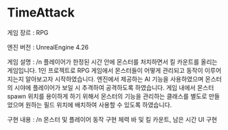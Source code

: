 # TimeAttack

게임 장르 : RPG

엔진 버전 : UnrealEngine 4.26

게임 설명 : /n
플레이어가 한정된 시간 안에 몬스터를 처치하면서 킬 카운트를 올리는 게임입니다.
1인 프로젝트로 RPG 게임에서 몬스터들이 어떻게 관리되고 동작이 이루어지는지  알아보고자 시작하였습니다.
엔진에서 제공하는 AI 기능을 사용하였으며 몬스터의 시야에 플레이어가 보일 시 추격하여 공격하도록 하였습니다.
게임 내에서 몬스터 spawn 위치를 용이하게 하기 위해서 몬스터의 기능을 관리하는 클래스를 별도로 만들었으며
원하는 필드 위치에 배치하여 사용할 수 있도록 하였습니다.

구현 내용 : /n
몬스터 및 플레이어 동작 구현
체력 바 및 킬 카운트, 남은 시간 UI 구현
